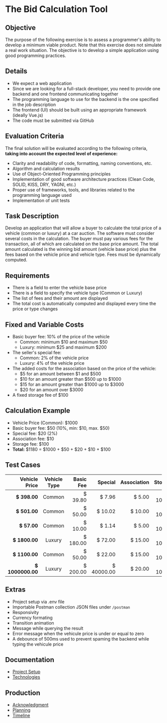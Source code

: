 # The Bid Calculation Tool

## Objective
The purpose of the following exercise is to assess a programmer's ability to develop a minimum viable product. Note that this exercise does not simulate a real work situation. The objective is to develop a simple application using good programming practices. 

## Details 
- We expect a web application 
- Since we are looking for a full-stack developer, you need to provide one backend and one frontend communicating together 
- The programming language to use for the backend is the one specified in the job description 
- The frontend (UI) should be built using an appropriate framework (ideally Vue.js) 
- The code must be submitted via GitHub 

## Evaluation Criteria 
The final solution will be evaluated according to the following criteria, **taking into account the expected level of experience:**
- Clarity and readability of code, formatting, naming conventions, etc. 
- Algorithm and calculation results 
- Use of Object-Oriented Programming principles 
- Implementation of good software architecture practices (Clean Code, SOLID, KISS, DRY, YAGNI, etc.) 
- Proper use of frameworks, tools, and libraries related to the programming language used 
- Implementation of unit tests 

## Task Description 
Develop an application that will allow a buyer to calculate the total price of a vehicle (common or luxury) at a car auction. The software must consider several costs in the calculation. The buyer must pay various fees for the transaction, all of which are calculated on the base price amount. The total amount calculated is the winning bid amount (vehicle base price) plus the fees based on the vehicle price and vehicle type. Fees must be dynamically computed. 

## Requirements
- There is a field to enter the vehicle base price 
- There is a field to specify the vehicle type (Common or Luxury) 
- The list of fees and their amount are displayed 
- The total cost is automatically computed and displayed every time the price or type changes 

## Fixed and Variable Costs 
 
- Basic buyer fee: 10% of the price of the vehicle 
  - Common: minimum $10 and maximum $50 
  - Luxury: minimum $25 and maximum $200
- The seller's special fee: 
  - Common: 2% of the vehicle price  
  - Luxury: 4% of the vehicle price 
- The added costs for the association based on the price of the vehicle: 
  - $5 for an amount between $1 and $500 
  - $10 for an amount greater than $500 up to $1000 
  - $15 for an amount greater than $1000 up to $3000 
  - $20 for an amount over $3000 
- A fixed storage fee of $100 

## Calculation Example 
 
- Vehicle Price (Common): $1000 
- Basic buyer fee: $50 (10%, min: $10, max. $50) 
- Special fee: $20 (2%) 
- Association fee: $10  
- Storage fee: $100  
- **Total:** $1180 = $1000 + $50 + $20 + $10 + $100 

## Test Cases

| Vehicle Price     | Vehicle Type | Basic Fee | Special    | Association   | Storage  | Total            | 
|------------------:|:------------:|----------:|-----------:|--------------:|---------:|-----------------:|
| **$ 398.00** 	    | Common       | $ 39.80   | $ 7.96	    | $ 5.00        | $ 100.00 | **$ 550.76**     |
| **$ 501.00** 	    | Common       | $ 50.00   | $ 10.02  	| $ 10.00       | $ 100.00 | **$ 671.02**     |
| **$ 57.00** 	    | Common       | $ 10.00   | $ 1.14	    | $ 5.00        | $ 100.00 | **$ 173.14**     |
| **$ 1800.00** 	  | Luxury       | $ 180.00  | $ 72.00	  | $ 15.00       | $ 100.00 | **$ 2167.00**    |
| **$ 1100.00** 	  | Common       | $ 50.00   | $ 22.00	  | $ 15.00       | $ 100.00 | **$ 1287.00**    |
| **$ 1000000.00**  | Luxury       | $ 200.00  | $ 40000.00 | $ 20.00       | $ 100.00 | **$ 1040320.00** |

## Extras
- Project setup via .env file
- Importable Postman collection JSON files under ```/postman```
- Responsivity
- Currency formating
- Transition animation
- Message while querying the result
- Error message when the vehicule price is under or equal to zero
- A debounce of 500ms used to prevent spaming the backend while typing the vehicule price

## Documentation
- [Project Setup](./docs/setup/index.md)
- [Technologies](./docs/technologies/index.md)

## Production
- [Acknowledgment](./docs/acknowledgment.md)
- [Planning](./docs/planning.md)
- [Timeline](./docs/timeline.md)
